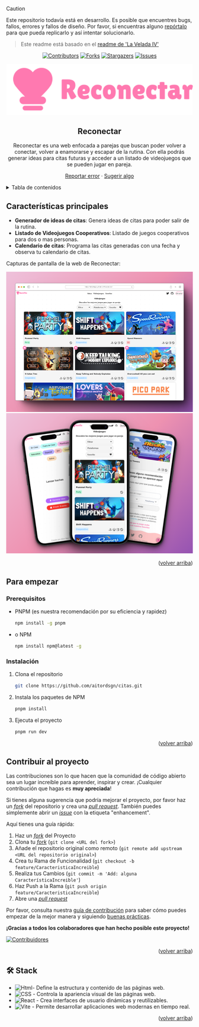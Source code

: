 > [!CAUTION]
> Este repositorio todavía está en desarrollo. Es posible que encuentres bugs, fallos, errores y fallos de diseño. Por favor, si encuentras alguno [repórtalo](https://github.com/aitordsgn/citas/issues) para que pueda replicarlo y así intentar solucionarlo.

> Este readme está basado en el [readme de 'La Velada IV'](https://github.com/midudev/la-velada-web-oficial/blob/main/README.md)



<a name="readme-top"></a>

<div align="center">

[![Contributors][contributors-shield]][contributors-url]
[![Forks][forks-shield]][forks-url]
[![Stargazers][stars-shield]][stars-url]
[![Issues][issues-shield]][issues-url]

<a href="https://aitordsgn.github.io/Reconectar/">
  <img src="https://github.com/aitordsgn/citas/blob/main/public/Icono_opt.svg" alt="Logo" width="600" />
</a>

## Reconectar

Reconectar es una web enfocada a parejas que buscan poder volver a conectar, volver a enamorarse y escapar de la rutina. Con ella podrás generar ideas para citas futuras y acceder a un listado de videojuegos que se pueden jugar en pareja.

[Reportar error](https://github.com/aitordsgn/citas/issues) · [Sugerir algo](https://github.com/aitordsgn/citas/issues)

</div>

<details>
<summary>Tabla de contenidos</summary>

1. [Características principales](#características-principales)
2. [Para empezar](#para-empezar)
   - [Prerequisitos](#prerequisitos)
   - [Instalación](#instalación)
3. [Contribuir al proyecto](#contribuir-al-proyecto)

</details>

## Características principales

- **Generador de ideas de citas**: Genera ideas de citas para poder salir de la rutina.
- **Listado de Videojuegos Cooperativos**: Listado de juegos cooperativos para dos o mas personas.
- **Calendario de citas**: Programa las citas generadas con una fecha y observa tu calendario de citas.

Capturas de pantalla de la web de Reconectar:

![Captura de pantalla en ordenador](/public/Desktop_README.png)
![Mockup de pantalla en móvil](/public/Mobile_README.png)

<p align="right">(<a href="#readme-top">volver arriba</a>)</p>

## Para empezar

### Prerequisitos

- PNPM (es nuestra recomendación por su eficiencia y rapidez)

  ```sh
  npm install -g pnpm
  ```

- o NPM

  ```sh
  npm install npm@latest -g
  ```

### Instalación

1. Clona el repositorio

   ```sh
   git clone https://github.com/aitordsgn/citas.git
   ```

2. Instala los paquetes de NPM

   ```sh
   pnpm install
   ```

3. Ejecuta el proyecto

   ```sh
   pnpm run dev
   ```

<p align="right">(<a href="#readme-top">volver arriba</a>)</p>

## Contribuir al proyecto

Las contribuciones son lo que hacen que la comunidad de código abierto sea un lugar increíble para aprender, inspirar y crear. ¡Cualquier contribución que hagas es **muy apreciada**!

Si tienes alguna sugerencia que podría mejorar el proyecto, por favor haz un [_fork_](https://github.com/aitordsgn/citas/fork) del repositorio y crea una [_pull request_](https://github.com/aitordsgn/citas/pulls). También puedes simplemente abrir un [_issue_](https://github.com/aitordsgn/citas/issues) con la etiqueta "enhancement".

Aquí tienes una guía rápida:

1. Haz un [_fork_](https://github.com/aitordsgn/citas/fork) del Proyecto
2. Clona tu [_fork_](https://github.com/aitordsgn/citas/fork) (`git clone <URL del fork>`)
3. Añade el repositorio original como remoto (`git remote add upstream <URL del repositorio original>`)
4. Crea tu Rama de Funcionalidad (`git checkout -b feature/CaracteristicaIncreible`)
5. Realiza tus Cambios (`git commit -m 'Add: alguna CaracterísticaIncreible'`)
6. Haz Push a la Rama (`git push origin feature/CaracteristicaIncreible`)
7. Abre una [_pull request_](https://github.com/aitordsgn/citas/pulls)

Por favor, consulta nuestra [guía de contribución](https://github.com/aitordsgn/citas/blob/master/CONTRIBUTING.md) para saber cómo puedes empezar de la mejor manera y siguiendo [buenas prácticas](https://github.com/aitordsgn/citas/blob/main/CONTRIBUTING.md#buenas-prácticas-).

**¡Gracias a todos los colaboradores que han hecho posible este proyecto!**

[![Contribuidores](https://contrib.rocks/image?repo=aitordsgn/citas)](https://github.com/aitordsgn/citas/graphs/contributors)

<p align="right">(<a href="#readme-top">volver arriba</a>)</p>

## 🛠️ Stack

- ![Html][html-badge]- Define la estructura y contenido de las páginas web.
- ![CSS][css-badge] - Controla la apariencia visual de las páginas web.
- ![React][react-badge] - Crea interfaces de usuario dinámicas y reutilizables.
- ![Vite][vite-badge] - Permite desarrollar aplicaciones web modernas en tiempo real.


<p align="right">(<a href="#readme-top">volver arriba</a>)</p>




[hTML-badge]: https://img.shields.io/badge/html5-%23E34F26.svg?style=for-the-badge&logo=html5&logoColor=white
[css-badge]: https://img.shields.io/badge/css3-%231572B6.svg?style=for-the-badge&logo=css3&logoColor=white
[react-badge]: https://img.shields.io/badge/react-%2320232a.svg?style=for-the-badge&logo=react&logoColor=%2361DAFB
[vite-badge]: https://img.shields.io/badge/vite-%23646CFF.svg?style=for-the-badge&logo=vite&logoColor=white

[contributors-shield]: https://img.shields.io/github/contributors/aitordsgn/citas.svg?style=for-the-badge
[contributors-url]: https://github.com/aitordsgn/citas/graphs/contributors
[forks-shield]: https://img.shields.io/github/forks/aitordsgn/citas.svg?style=for-the-badge
[forks-url]: https://github.com/aitordsgn/citas/network/members
[stars-shield]: https://img.shields.io/github/stars/aitordsgn/citas.svg?style=for-the-badge
[stars-url]: https://github.com/aitordsgn/citas/stargazers
[issues-shield]: https://img.shields.io/github/issues/aitordsgn/citas.svg?style=for-the-badge
[issues-url]: https://github.com/aitordsgn/citas/issues
